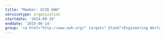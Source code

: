 ```yaml
---
title: "Member: UCSD EWH"
servicetype: organization
startdate: '2014-09-29'
enddate: '2015-06-14'
group: '<a href="http://www.ewh.org/" target="_blank">Engineering World Health (EWH)</a>, UC San Diego'
---
```


